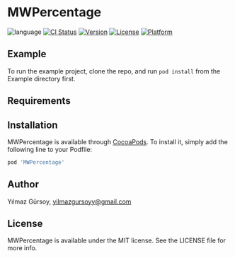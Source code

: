 # MWPercentage

![language](https://img.shields.io/badge/Language-%20Swift%20-orange.svg)
[![CI Status](http://img.shields.io/travis/YilmazGursoy/MWPercentage.svg?style=flat)](https://travis-ci.org/YilmazGursoy/MWPercentage)
[![Version](https://img.shields.io/cocoapods/v/MWPercentage.svg?style=flat)](http://cocoapods.org/pods/MWPercentage)
[![License](https://img.shields.io/cocoapods/l/MWPercentage.svg?style=flat)](http://cocoapods.org/pods/MWPercentage)
[![Platform](https://img.shields.io/cocoapods/p/MWPercentage.svg?style=flat)](http://cocoapods.org/pods/MWPercentage)

## Example

To run the example project, clone the repo, and run `pod install` from the Example directory first.

## Requirements

## Installation

MWPercentage is available through [CocoaPods](http://cocoapods.org). To install
it, simply add the following line to your Podfile:

```ruby
pod 'MWPercentage'
```

## Author

Yılmaz Gürsoy, yilmazgursoyy@gmail.com

## License

MWPercentage is available under the MIT license. See the LICENSE file for more info.
